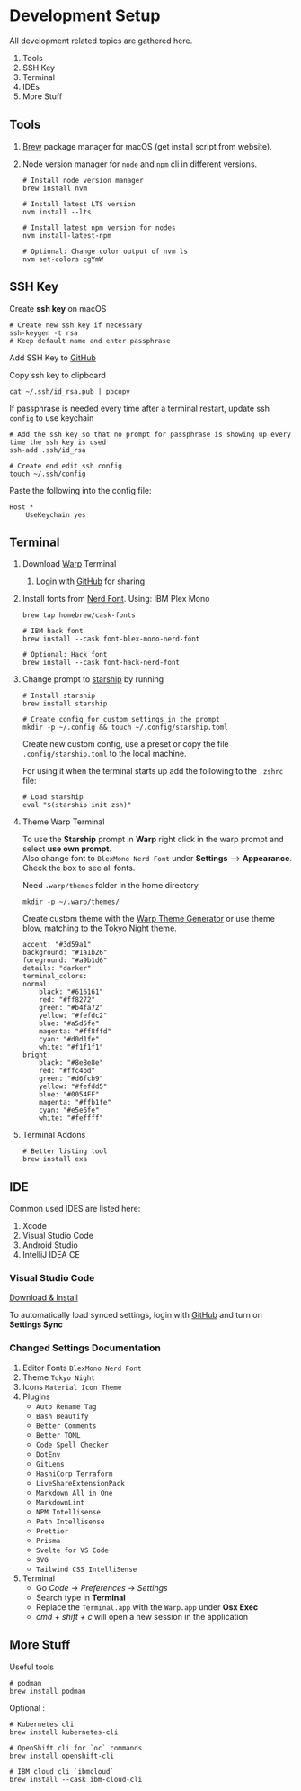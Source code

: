 # Development Setup

All development related topics are gathered here.

1. Tools
2. SSH Key
3. Terminal
4. IDEs
5. More Stuff

## Tools

1. [Brew](https://brew.sh) package manager for macOS (get install script from website).
2. Node version manager for `node` and `npm` cli in different versions.

    ```shell
    # Install node version manager
    brew install nvm

    # Install latest LTS version
    nvm install --lts

    # Install latest npm version for nodes
    nvm install-latest-npm

    # Optional: Change color output of nvm ls
    nvm set-colors cgYmW
    ```

## SSH Key

Create **ssh key** on macOS

```shell
# Create new ssh key if necessary
ssh-keygen -t rsa
# Keep default name and enter passphrase
```

Add SSH Key to  [GitHub](https://github.com/settings/ssh/new)

Copy ssh key to clipboard

```shell
cat ~/.ssh/id_rsa.pub | pbcopy
```

If passphrase is needed every time after a terminal restart, update ssh `config` to use keychain

```shell
# Add the ssh key so that no prompt for passphrase is showing up every time the ssh key is used
ssh-add .ssh/id_rsa

# Create end edit ssh config
touch ~/.ssh/config
```

Paste the following into the config file:

```text
Host *
    UseKeychain yes
```

## Terminal

1. Download [Warp](https://www.warp.dev) Terminal
   1. Login with [GitHub](github.com) for sharing
2. Install fonts from [Nerd Font](https://www.nerdfonts.com). Using: IBM Plex Mono

    ```shell
    brew tap homebrew/cask-fonts

    # IBM hack font
    brew install --cask font-blex-mono-nerd-font

    # Optional: Hack font
    brew install --cask font-hack-nerd-font
    ```

3. Change prompt to [starship](https://starship.rs) by running

    ```shell
    # Install starship
    brew install starship

    # Create config for custom settings in the prompt
    mkdir -p ~/.config && touch ~/.config/starship.toml
    ```

    Create new custom config, use a preset or copy the file `.config/starship.toml` to the local machine.

    For using it when the terminal starts up add the following to the `.zshrc` file:

    ```text
    # Load starship
    eval "$(starship init zsh)"
    ```

4. Theme Warp Terminal

    To use the **Starship** prompt in **Warp** right click in the warp prompt and select **use own prompt**.  
    Also change font to `BlexMono Nerd Font` under **Settings** --> **Appearance**. Check the box to see all fonts.

    Need `.warp/themes` folder in the home directory

    ```shell
    mkdir -p ~/.warp/themes/
    ```

    Create custom theme with the [Warp Theme Generator](https://warp-themes.com) or use theme blow,
    matching to the [Tokyo Night](https://marketplace.visualstudio.com/items?itemName=enkia.tokyo-night) theme.

    ```text
    accent: "#3d59a1"
    background: "#1a1b26"
    foreground: "#a9b1d6"
    details: "darker"
    terminal_colors:
    normal:
        black: "#616161"
        red: "#ff8272"
        green: "#b4fa72"
        yellow: "#fefdc2"
        blue: "#a5d5fe"
        magenta: "#ff8ffd"
        cyan: "#d0d1fe"
        white: "#f1f1f1"
    bright:
        black: "#8e8e8e"
        red: "#ffc4bd"
        green: "#d6fcb9"
        yellow: "#fefdd5"
        blue: "#0054FF"
        magenta: "#ffb1fe"
        cyan: "#e5e6fe"
        white: "#feffff"
    ```

5. Terminal Addons

    ```shell
    # Better listing tool
    brew install exa
    ```

## IDE

Common used IDES are listed here:

1. Xcode
2. Visual Studio Code
3. Android Studio
4. IntelliJ IDEA CE

### Visual Studio Code

[Download & Install](https://code.visualstudio.com)

To automatically load synced settings, login with [GitHub](github.com) and turn on **Settings Sync**

### Changed Settings Documentation

1. Editor Fonts `BlexMono Nerd Font`
2. Theme `Tokyo Night`
3. Icons `Material Icon Theme`
4. Plugins
   - `Auto Rename Tag`
   - `Bash Beautify`
   - `Better Comments`
   - `Better TOML`
   - `Code Spell Checker`
   - `DotEnv`
   - `GitLens`
   - `HashiCorp Terraform`
   - `LiveShareExtensionPack`
   - `Markdown All in One`
   - `MarkdownLint`
   - `NPM Intellisense`
   - `Path Intellisense`
   - `Prettier`
   - `Prisma`
   - `Svelte for VS Code`
   - `SVG`
   - `Tailwind CSS IntelliSense`
5. Terminal
   - Go *Code* -> *Preferences* -> *Settings*  
   - Search type in **Terminal**
   - Replace the `Terminal.app` with the `Warp.app` under **Osx Exec**
   - *cmd + shift + c* will open a new session in the application

## More Stuff

Useful tools

```shell
# podman
brew install podman
```

Optional :

```shell
# Kubernetes cli
brew install kubernetes-cli

# OpenShift cli for `oc` commands
brew install openshift-cli

# IBM cloud cli `ibmcloud`
brew install --cask ibm-cloud-cli
```
